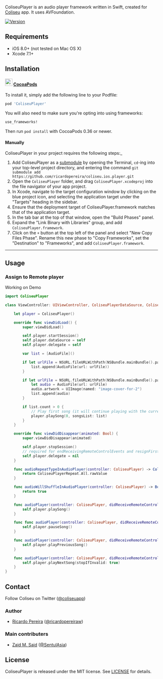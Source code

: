 ColiseuPlayer is an audio player framework written in Swift, created for [Coliseu](http://ricardopereira.eu) app.
It uses AVFoundation.

[![Version](https://img.shields.io/cocoapods/v/ColiseuPlayer.svg?style=flat)](http://cocoapods.org/pods/ColiseuPlayer)

## Requirements

- iOS 8.0+ (not tested on Mac OS X)
- Xcode 7.1+

## Installation

#### <img src="https://dl.dropboxusercontent.com/u/11377305/resources/cocoapods.png" width="24" height="24"> [CocoaPods]

[CocoaPods]: http://cocoapods.org

To install it, simply add the following line to your Podfile:

```ruby
pod 'ColiseuPlayer'
```

You will also need to make sure you're opting into using frameworks:

```ruby
use_frameworks!
```

Then run `pod install` with CocoaPods 0.36 or newer.

#### Manually

ColiseuPlayer in your project requires the following steps:_

1. Add ColiseuPlayer as a [submodule](http://git-scm.com/docs/git-submodule) by opening the Terminal, `cd`-ing into your top-level project directory, and entering the command `git submodule add https://github.com/ricardopereira/coliseu.ios.player.git`
2. Open the `ColiseuPlayer` folder, and drag `ColiseuPlayer.xcodeproj` into the file navigator of your app project.
3. In Xcode, navigate to the target configuration window by clicking on the blue project icon, and selecting the application target under the "Targets" heading in the sidebar.
4. Ensure that the deployment target of ColiseuPlayer.framework matches that of the application target.
5. In the tab bar at the top of that window, open the "Build Phases" panel.
6. Expand the "Link Binary with Libraries" group, and add `ColiseuPlayer.framework`.
7. Click on the `+` button at the top left of the panel and select "New Copy Files Phase". Rename this new phase to "Copy Frameworks", set the "Destination" to "Frameworks", and add `ColiseuPlayer.framework`.

---

## Usage

### Assign to Remote player

Working on Demo

```swift
import ColiseuPlayer

class ViewController: UIViewController, ColiseuPlayerDataSource, ColiseuPlayerDelegate {

    let player = ColiseuPlayer()

    override func viewDidLoad() {
        super.viewDidLoad()

        self.player.startSession()
        self.player.dataSource = self
        self.player.delegate = self

        var list = [AudioFile]()

        if let urlFile = NSURL.fileURLWithPath(NSBundle.mainBundle().pathForResource("1.m4a", ofType: nil)!) {
            list.append(AudioFile(url: urlFile))
        }

        if let urlFile = NSURL.fileURLWithPath(NSBundle.mainBundle().pathForResource("2.m4a", ofType: nil)!) {
            let audio = AudioFile(url: urlFile)
            audio.artwork = UIImage(named: "image-cover-for-2")
            list.append(audio)
        }

        if list.count > 0 {
            // Play first song (it will continue playing with the current playlist)
            player.playSong(0, songsList: list)
        }
    }

    override func viewDidDisappear(animated: Bool) {
        super.viewDidDisappear(animated)

        self.player.stopSession()
        // required for endReceivingRemoteControlEvents and resignFirstResponder
        self.player.delegate = nil
    }

    func audioRepeatTypeInAudioPlayer(controller: ColiseuPlayer) -> ColiseuPlayerRepeat.RawValue {
        return ColiseuPlayerRepeat.All.rawValue
    }

    func audioWillShuffleInAudioPlayer(controller: ColiseuPlayer) -> Bool {
        return true
    }

    func audioPlayer(controller: ColiseuPlayer, didReceiveRemoteControlPlayEvent eventSubtype: UIEventSubtype) {
        self.player.playSong()
    }

    func func audioPlayer(controller: ColiseuPlayer, didReceiveRemoteControlPauseEvent eventSubtype: UIEventSubtype) {
        self.player.pauseSong()
    }

    func audioPlayer(controller: ColiseuPlayer, didReceiveRemoteControlPreviousTrackEvent eventSubtype: UIEventSubtype) {
        self.player.playPreviousSong()
    }

    func audioPlayer(controller: ColiseuPlayer, didReceiveRemoteControlNextTrackEvent eventSubtype: UIEventSubtype) {
        self.player.playNextSong(stopIfInvalid: true)
    }
}
````

## Contact

Follow Coliseu on Twitter ([@coliseuapp](https://twitter.com/coliseuapp))

### Author

- [Ricardo Pereira](http://github.com/ricardopereira) ([@ricardopereiraw](https://twitter.com/ricardopereiraw))

### Main contributers

- [Zaid M. Said](http://github.com/SentulAsia) ([@SentulAsia](https://twitter.com/SentulAsia))

## License

ColiseuPlayer is released under the MIT license. See [LICENSE] for details.

[LICENSE]: /LICENSE
